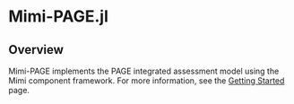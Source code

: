 # Mimi-PAGE.jl

## Overview

Mimi-PAGE implements the PAGE integrated assessment model using the Mimi component framework. For more information, see the [Getting Started](gettingstarted.html) page.
